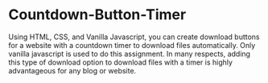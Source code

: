 # Countdown-Button-Timer

Using HTML, CSS, and Vanilla Javascript, you can create download buttons for a website with a countdown timer to download files automatically. Only vanilla javascript is used to do this assignment. In many respects, adding this type of download option to download files with a timer is highly advantageous for any blog or website.
